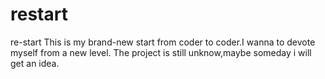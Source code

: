 # restart
re-start
This is my brand-new start from coder to coder.I wanna to devote myself from a new level.
The project is still unknow,maybe someday i will get an idea.
